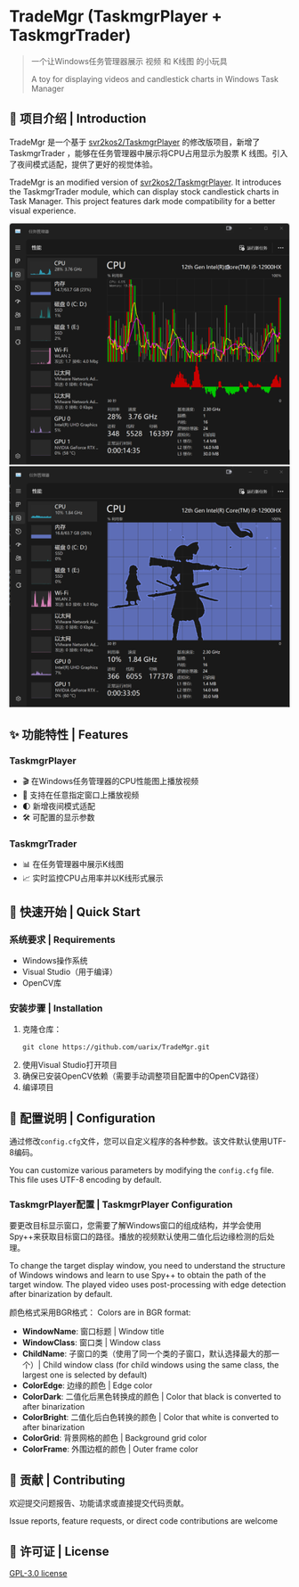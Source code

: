 # TradeMgr (TaskmgrPlayer + TaskmgrTrader)

> 一个让Windows任务管理器展示 视频 和 K线图 的小玩具
>
> A toy for displaying videos and candlestick charts in Windows Task Manager

## 🌟 项目介绍 | Introduction

TradeMgr 是一个基于 [svr2kos2/TaskmgrPlayer](https://github.com/svr2kos2/TaskmgrPlayer) 的修改版项目，新增了 TaskmgrTrader ，能够在任务管理器中展示将CPU占用显示为股票 K 线图。引入了夜间模式适配，提供了更好的视觉体验。

TradeMgr is an modified version of [svr2kos2/TaskmgrPlayer](https://github.com/svr2kos2/TaskmgrPlayer). It introduces the TaskmgrTrader module, which can display stock candlestick charts in Task Manager. This project features dark mode compatibility for a better visual experience.

![Demo1](./Images/Img1.png)
![Demo2](./Images/Img2.png)

## ✨ 功能特性 | Features

### TaskmgrPlayer
- 🎬 在Windows任务管理器的CPU性能图上播放视频
- 🎯 支持在任意指定窗口上播放视频
- 🌓 新增夜间模式适配
- 🛠️ 可配置的显示参数

### TaskmgrTrader
- 📊 在任务管理器中展示K线图
- 📈 实时监控CPU占用率并以K线形式展示

## 🚀 快速开始 | Quick Start

### 系统要求 | Requirements
- Windows操作系统
- Visual Studio（用于编译）
- OpenCV库

### 安装步骤 | Installation
1. 克隆仓库：
   ```
   git clone https://github.com/uarix/TradeMgr.git
   ```
2. 使用Visual Studio打开项目
3. 确保已安装OpenCV依赖（需要手动调整项目配置中的OpenCV路径）
4. 编译项目

## 📝 配置说明 | Configuration
通过修改`config.cfg`文件，您可以自定义程序的各种参数。该文件默认使用UTF-8编码。

You can customize various parameters by modifying the `config.cfg` file. This file uses UTF-8 encoding by default.

### TaskmgrPlayer配置 | TaskmgrPlayer Configuration

要更改目标显示窗口，您需要了解Windows窗口的组成结构，并学会使用Spy++来获取目标窗口的路径。播放的视频默认使用二值化后边缘检测的后处理。

To change the target display window, you need to understand the structure of Windows windows and learn to use Spy++ to obtain the path of the target window. The played video uses post-processing with edge detection after binarization by default.

颜色格式采用BGR格式：
Colors are in BGR format:

- **WindowName**: 窗口标题 | Window title
- **WindowClass**: 窗口类 | Window class
- **ChildName**: 子窗口的类（使用了同一个类的子窗口，默认选择最大的那一个）| Child window class (for child windows using the same class, the largest one is selected by default)
- **ColorEdge**: 边缘的颜色 | Edge color
- **ColorDark**: 二值化后黑色转换成的颜色 | Color that black is converted to after binarization
- **ColorBright**: 二值化后白色转换的颜色 | Color that white is converted to after binarization
- **ColorGrid**: 背景网格的颜色 | Background grid color
- **ColorFrame**: 外围边框的颜色 | Outer frame color

## 🤝 贡献 | Contributing

欢迎提交问题报告、功能请求或直接提交代码贡献。

Issue reports, feature requests, or direct code contributions are welcome

## 📄 许可证 | License

[GPL-3.0 license](LICENSE)

